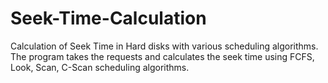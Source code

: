 # Seek-Time-Calculation
Calculation of Seek Time in Hard disks with various scheduling algorithms. 
The program takes the requests and calculates the seek time using FCFS, Look, Scan, C-Scan scheduling algorithms.
